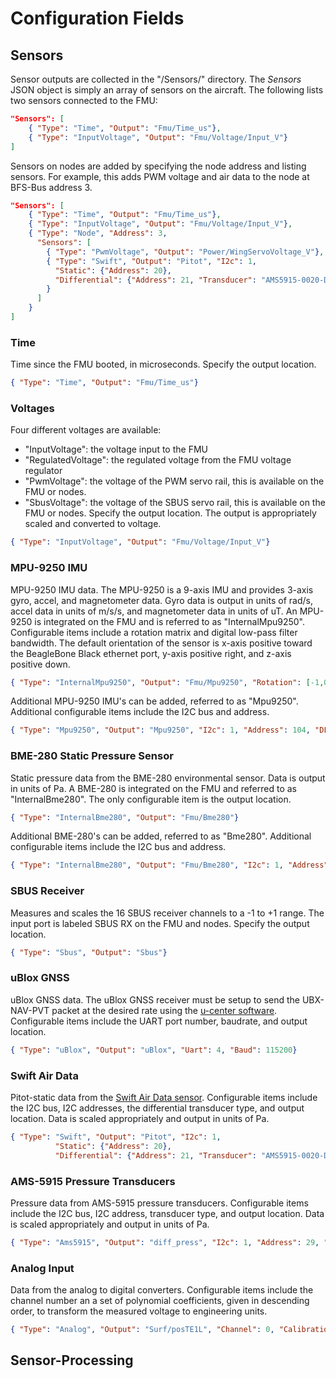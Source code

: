 # Configuration Fields

## Sensors
Sensor outputs are collected in the "/Sensors/" directory. The _Sensors_ JSON object is simply an array of sensors on the aircraft. The following lists two sensors connected to the FMU:
``` json
"Sensors": [
    { "Type": "Time", "Output": "Fmu/Time_us"},
    { "Type": "InputVoltage", "Output": "Fmu/Voltage/Input_V"}
]
```
Sensors on nodes are added by specifying the node address and listing sensors. For example, this adds PWM voltage and air data to the node at BFS-Bus address 3.
``` json
"Sensors": [
    { "Type": "Time", "Output": "Fmu/Time_us"},
    { "Type": "InputVoltage", "Output": "Fmu/Voltage/Input_V"},
    { "Type": "Node", "Address": 3,
      "Sensors": [
        { "Type": "PwmVoltage", "Output": "Power/WingServoVoltage_V"},
        { "Type": "Swift", "Output": "Pitot", "I2c": 1,
          "Static": {"Address": 20},
          "Differential": {"Address": 21, "Transducer": "AMS5915-0020-D"}
        }
      ]
    }
]
```

### Time
Time since the FMU booted, in microseconds. Specify the output location.
``` json
{ "Type": "Time", "Output": "Fmu/Time_us"}
```
### Voltages
Four different voltages are available:
   * "InputVoltage": the voltage input to the FMU
   * "RegulatedVoltage": the regulated voltage from the FMU voltage regulator
   * "PwmVoltage": the voltage of the PWM servo rail, this is available on the FMU or nodes.
   * "SbusVoltage": the voltage of the SBUS servo rail, this is available on the FMU or nodes.
Specify the output location. The output is appropriately scaled and converted to voltage.
``` json
{ "Type": "InputVoltage", "Output": "Fmu/Voltage/Input_V"}
```

### MPU-9250 IMU
MPU-9250 IMU data. The MPU-9250 is a 9-axis IMU and provides 3-axis gyro, accel, and magnetometer data. Gyro data is output in units of rad/s, accel data in units of m/s/s, and magnetometer data in units of uT. An MPU-9250 is integrated on the FMU and is referred to as "InternalMpu9250". Configurable items include a rotation matrix and digital low-pass filter bandwidth. The default orientation of the sensor is x-axis positive toward the BeagleBone Black ethernet port, y-axis positive right, and z-axis positive down.
``` json
{ "Type": "InternalMpu9250", "Output": "Fmu/Mpu9250", "Rotation": [-1,0,0,0,-1,0,0,0,1], "DLPF-Bandwidth": "20Hz"}
```
Additional MPU-9250 IMU's can be added, referred to as "Mpu9250". Additional configurable items include the I2C bus and address.
``` json
{ "Type": "Mpu9250", "Output": "Mpu9250", "I2c": 1, "Address": 104, "DLPF-Bandwidth": "20Hz"}
```

### BME-280 Static Pressure Sensor
Static pressure data from the BME-280 environmental sensor. Data is output in units of Pa. A BME-280 is integrated on the FMU and referred to as "InternalBme280". The only configurable item is the output location.
``` json
{ "Type": "InternalBme280", "Output": "Fmu/Bme280"}
```
Additional BME-280's can be added, referred to as "Bme280". Additional configurable items include the I2C bus and address.
``` json
{ "Type": "InternalBme280", "Output": "Fmu/Bme280", "I2c": 1, "Address": 118}
```
### SBUS Receiver
Measures and scales the 16 SBUS receiver channels to a -1 to +1 range. The input port is labeled SBUS RX on the FMU and nodes. Specify the output location.
``` json
{ "Type": "Sbus", "Output": "Sbus"}
```
### uBlox GNSS
uBlox GNSS data. The uBlox GNSS receiver must be setup to send the UBX-NAV-PVT packet at the desired rate using the [u-center software](https://www.u-blox.com/en/product/u-center). Configurable items include the UART port number, baudrate, and output location.
``` json
{ "Type": "uBlox", "Output": "uBlox", "Uart": 4, "Baud": 115200}
```
### Swift Air Data
Pitot-static data from the [Swift Air Data sensor](https://bolderflight.com/technical/#swift-air-data). Configurable items include the I2C bus, I2C addresses, the differential transducer type, and output location. Data is scaled appropriately and output in units of Pa.
``` json
{ "Type": "Swift", "Output": "Pitot", "I2c": 1,
          "Static": {"Address": 20},
          "Differential": {"Address": 21, "Transducer": "AMS5915-0020-D"}
```
### AMS-5915 Pressure Transducers
Pressure data from AMS-5915 pressure transducers. Configurable items include the I2C bus, I2C address, transducer type, and output location. Data is scaled appropriately and output in units of Pa.
``` json
{ "Type": "Ams5915", "Output": "diff_press", "I2c": 1, "Address": 29, "Transducer": "AMS5915-0020-D-B"}
```

### Analog Input
Data from the analog to digital converters. Configurable items include the channel number an a set of polynomial coefficients, given in descending order, to transform the measured voltage to engineering units.
``` json
{ "Type": "Analog", "Output": "Surf/posTE1L", "Channel": 0, "Calibration": [1.14680560, -1.81621446]}
```

## Sensor-Processing
